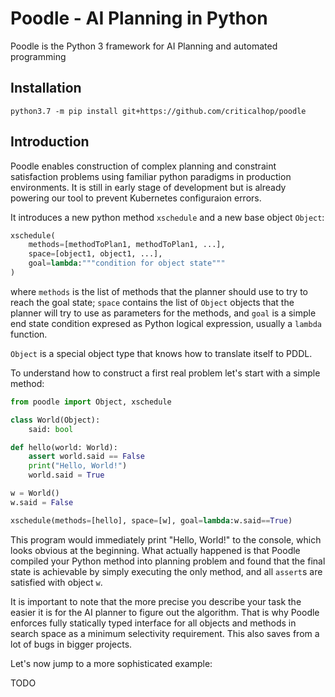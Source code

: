 # Poodle - AI Planning in Python

Poodle is the Python 3 framework for AI Planning and automated programming

## Installation

`python3.7 -m pip install git+https://github.com/criticalhop/poodle`

## Introduction

Poodle enables construction of complex planning and constraint satisfaction problems using familiar python paradigms in production environments. It is still in early stage of development but is already powering our tool to prevent Kubernetes configuraion errors.

It introduces a new python method `xschedule` and a new base object `Object`:

```python
xschedule(
    methods=[methodToPlan1, methodToPlan1, ...],
    space=[object1, object1, ...],
    goal=lambda:"""condition for object state"""
)
```

where `methods` is the list of methods that the planner should use to try to reach the goal state; `space` contains the list of `Object` objects that the planner will try to use as parameters for the methods, and `goal` is a simple end state condition expresed as Python logical expression, usually a `lambda` function.

`Object` is a special object type that knows how to translate itself to PDDL.

To understand how to construct a first real problem let's start with a simple method:

```python
from poodle import Object, xschedule

class World(Object):
    said: bool

def hello(world: World):
    assert world.said == False
    print("Hello, World!")
    world.said = True

w = World()
w.said = False

xschedule(methods=[hello], space=[w], goal=lambda:w.said==True)
```

This program would immediately print "Hello, World!" to the console, which looks obvious at the beginning. What actually happened is that Poodle compiled your Python method into planning problem and found that the final state is achievable by simply executing the only method, and all `assert`s are satisfied with object `w`.

It is important to note that the more precise you describe your task the easier it is for the AI planner to figure out the algorithm. That is why Poodle enforces fully statically typed interface for all objects and methods in search space as a minimum selectivity requirement. This also saves from a lot of bugs in bigger projects.

Let's now jump to a more sophisticated example:

TODO
